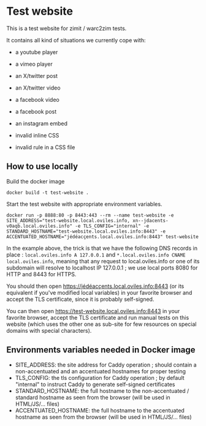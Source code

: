 # Test website

This is a test website for zimit / warc2zim tests.

It contains all kind of situations we currently cope with:
- a youtube player
- a vimeo player
- an X/twitter post
- an X/twitter video
- a facebook video
- a facebook post
- an instagram embed

- invalid inline CSS
- invalid rule in a CSS file


## How to use locally

Build the docker image

```
docker build -t test-website .
```

Start the test website with appropriate environment variables.

```
docker run -p 8888:80 -p 8443:443 --rm --name test-website -e SITE_ADDRESS="test-website.local.oviles.info, xn--jdacents-v0aqb.local.oviles.info" -e TLS_CONFIG="internal" -e STANDARD_HOSTNAME="test-website.local.oviles.info:8443" -e ACCENTUATED_HOSTNAME="jédéacçents.local.oviles.info:8443" test-website
```

In the example above, the trick is that we have the following DNS records in place : `local.oviles.info A 127.0.0.1` and `*.local.oviles.info CNAME local.oviles.info`, meaning that any request to local.oviles.info or one of its subdomain will resolve to localhost IP 127.0.0.1 ; we use local ports 8080 for HTTP and 8443 for HTTPS.

You should then open https://jédéacçents.local.oviles.info:8443 (or its equivalent if you've modified local variables) in your favorite browser and accept the TLS certificate, since it is probably self-signed.

You can then open https://test-website.local.oviles.info:8443 in your favorite browser, accept the TLS certificate and run manual tests on this website (which uses the other one as sub-site for few resources on special domains with special characters).

## Environments variables needed in Docker image

- SITE_ADDRESS: the site address for Caddy operation ; should contain a non-accentuated and an accentuated hostnames for proper testing
- TLS_CONFIG: the tls configuration for Caddy operation ; by default "internal" to instruct Caddy to generate self-signed certificates
- STANDARD_HOSTNAME: the full hostname to the non-accentuated / standard hostname as seen from the browser (will be used in HTML/JS/... files)
- ACCENTUATED_HOSTNAME: the full hostname to the accentuated hostname as seen from the browser (will be used in HTML/JS/... files)
